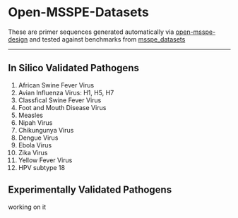 # Open-MSSPE-Datasets

These are primer sequences generated automatically via [open-msspe-design](https://github.com/opendream/open-msspe-design) and tested against benchmarks from [msspe_datasets](https://github.com/yyw-informatics/MSSPE_datasets)

---

## In Silico Validated Pathogens
1. African Swine Fever Virus
2. Avian Influenza Virus: H1, H5, H7
3. Classfical Swine Fever Virus
4. Foot and Mouth Disease Virus
5. Measles
6. Nipah Virus
7. Chikungunya Virus
8. Dengue Virus
9. Ebola Virus
10. Zika Virus
11. Yellow Fever Virus
12. HPV subtype 18

## Experimentally Validated Pathogens
working on it 
